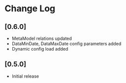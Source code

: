 # Change Log

## [0.6.0]

- MetaModel relations updated
- DataMinDate, DataMaxDate config parameters added
- Dynamic config load added

## [0.5.0]

- Initial release